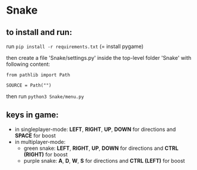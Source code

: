 # Snake

## to install and run:
run `pip install -r requirements.txt` (= install pygame)

then create a file 'Snake/settings.py' inside the top-level folder 'Snake' with following content:

```
from pathlib import Path

SOURCE = Path("")
```

then run `python3 Snake/menu.py`


## keys in game:
- in singleplayer-mode:
  **LEFT**, **RIGHT**, **UP**, **DOWN** for directions and **SPACE** for boost
- in multiplayer-mode:
  - green snake: **LEFT**, **RIGHT**, **UP**, **DOWN** for directions and **CTRL (RIGHT)** for boost
  - purple snake: **A**, **D**, **W**, **S** for directions and **CTRL (LEFT)** for boost
